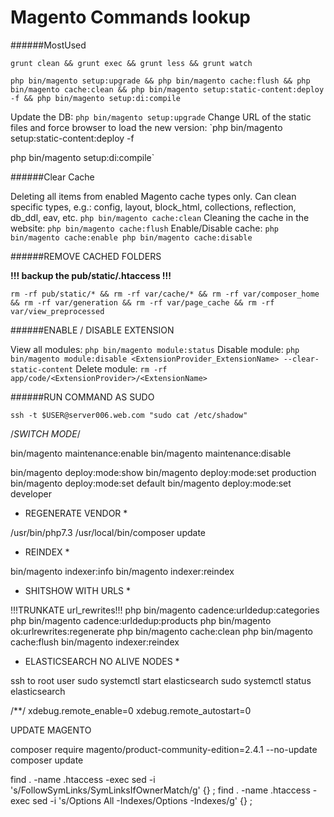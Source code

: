 # Magento Commands lookup

######MostUsed

`grunt clean && grunt exec && grunt less && grunt watch`

`php bin/magento setup:upgrade && php bin/magento cache:flush && php bin/magento cache:clean && php bin/magento setup:static-content:deploy -f && php bin/magento setup:di:compile`

Update the DB:
`php bin/magento setup:upgrade`
Change URL of the static files and force browser to load the new version:
`php bin/magento setup:static-content:deploy -f

php bin/magento setup:di:compile`


######Clear Cache

Deleting all items from enabled Magento cache types only. Can clean specific types, e.g.: config, layout, block_html, collections, reflection, db_ddl, eav, etc.
`php bin/magento cache:clean`
Cleaning the cache in the website:
`php bin/magento cache:flush`
Enable/Disable cache:
`php bin/magento cache:enable
php bin/magento cache:disable`

######REMOVE CACHED FOLDERS

**!!! backup the pub/static/.htaccess !!!**

`rm -rf pub/static/* && rm -rf var/cache/* && rm -rf var/composer_home && rm -rf var/generation && rm -rf var/page_cache && rm -rf var/view_preprocessed`

######ENABLE / DISABLE EXTENSION

View all modules:
`php bin/magento module:status`
Disable module:
`php bin/magento module:disable <ExtensionProvider_ExtensionName> --clear-static-content`
Delete module:
 `rm -rf app/code/<ExtensionProvider>/<ExtensionName>`
 


######RUN COMMAND AS SUDO

`ssh -t $USER@server006.web.com "sudo cat /etc/shadow"`



/*SWITCH MODE*/

bin/magento maintenance:enable
bin/magento maintenance:disable

bin/magento deploy:mode:show
bin/magento deploy:mode:set production
bin/magento deploy:mode:set default
bin/magento deploy:mode:set developer



* REGENERATE VENDOR *

/usr/bin/php7.3 /usr/local/bin/composer update


* REINDEX *

bin/magento indexer:info
bin/magento indexer:reindex


* SHITSHOW WITH URLS *

!!!TRUNKATE url_rewrites!!!
php bin/magento  cadence:urldedup:categories
php bin/magento  cadence:urldedup:products
php bin/magento ok:urlrewrites:regenerate
php bin/magento cache:clean
php bin/magento cache:flush
bin/magento indexer:reindex


* ELASTICSEARCH NO ALIVE NODES *

ssh to root user
sudo systemctl start elasticsearch
sudo systemctl status elasticsearch

/**/
xdebug.remote_enable=0
xdebug.remote_autostart=0  


UPDATE MAGENTO

composer require magento/product-community-edition=2.4.1 --no-update
composer update

find . -name .htaccess -exec sed -i 's/FollowSymLinks/SymLinksIfOwnerMatch/g' {} \;
find . -name .htaccess -exec sed -i 's/Options All -Indexes/Options -Indexes/g' {} \;


